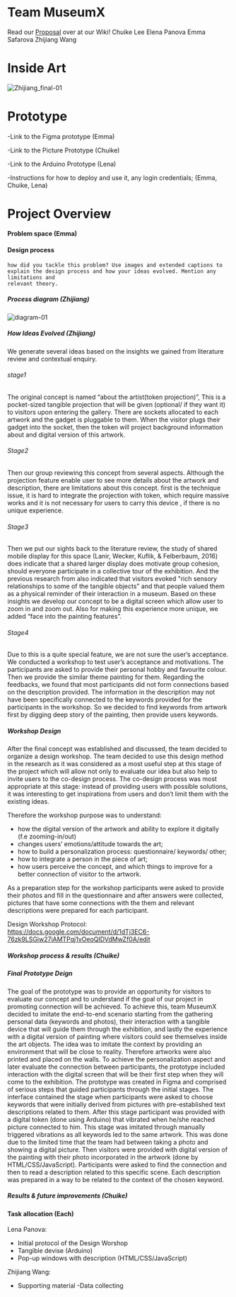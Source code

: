 # Team MuseumX
Read our [Proposal](https://github.com/zhijiang95/MuseumX/wiki/Proposal) over at our Wiki!
Chuike Lee
Elena Panova
Emma Safarova
Zhijiang Wang

# Inside Art
![Zhijiang_final-01](https://user-images.githubusercontent.com/54301507/67284828-b3245100-f519-11e9-84e2-40e98d0f1258.png)
# Prototype 
####
  -Link to the Figma prototype (Emma)
  
  -Link to the Picture Prototype (Chuike)
  
  -Link to the Arduino Prototype (Lena)
  
  -Instructions for how to deploy and use it, any login credentials; (Emma, Chuike, Lena)
  
# Project Overview
#### Problem space (Emma)
  
#### Design process
    how did you tackle this problem? Use images and extended captions to
    explain the design process and how your ideas evolved. Mention any limitations and
    relevant theory.
         
##### Process diagram (Zhijiang)
![diagram-01](https://user-images.githubusercontent.com/54301507/67487873-121cce00-f6b2-11e9-8a45-0e3cbe88fff5.png)
##### How Ideas Evolved (Zhijiang)
We generate several ideas based on the insights we gained from literature review and contextual enquiry.

###### stage1
The original concept is named “about the artist(token projection)”, This is a pocket-sized tangible projection that will be given (optional/ if they want it) to visitors upon entering the gallery. There are sockets allocated to each artwork and the gadget is pluggable to them. When the visitor plugs their gadget into the socket, then the token will  project background information about and digital version of this artwork.

###### Stage2 
Then our group reviewing this concept from several aspects. Although the projection feature enable user to see more details about the artwork and description, there are limitations about this concept. first is the technique issue, it is hard to integrate the projection with token, which require massive works and it is not necessary for users to carry this device , if there is no unique experience.

###### Stage3 
Then we put our sights back to the literature review, the study of shared mobile display for this space (Lanir, Wecker, Kuflik, & Felberbaum, 2016) does indicate that a shared larger display does motivate group cohesion, should everyone participate in a collective tour of the exhibition. And the previous research from also indicated that visitors evoked "rich sensory relationships to some of the tangible objects" and that people valued them as a physical reminder of their interaction in a museum. Based on these insights we develop our concept to be a digital screen which allow user to zoom in and zoom out. Also for making this experience more unique, we added “face into the painting features”. 

###### Stage4 
Due to this is a quite special feature, we are not sure the user’s acceptance. We conducted a workshop to test user’s acceptance and motivations. The participants are asked to provide their personal hobby and favourite colour. Then we provide the similar theme painting for them. Regarding the feedbacks, we found that most participants did not form connections based on the description provided. The information in the description may not have been specifically connected to the keywords provided for the participants in the workshop. So we decided to find keywords from artwork first by digging deep story of the painting, then provide users keywords. 

##### Workshop Design
After the final concept was established and discussed, the team decided to organize a design workshop. The team decided to use this design method in the research as it was considered as a most useful step at this stage of the project which will allow not only to evaluate our idea but also help to invite users to the co-design process. The co-design process was most appropriate at this stage: instead of providing users with possible solutions, it was interesting to get inspirations from users and don’t limit them with the existing ideas. 

Therefore the workshop purpose was to understand:
- how the digital version of the artwork and ability to explore it digitally (f.e zooming-in/out) 
- changes users’ emotions/attitude towards the art;
- how to build a personalization process: questionnaire/ keywords/ other;
- how to integrate a person in the piece of art;
- how users perceive the concept, and which things to improve for a better connection of visitor to the artwork.

As a preparation step for the workshop participants were asked to provide their photos and fill in the questionnaire and after answers were collected, pictures that have some connections with the them and relevant descriptions were prepared for each participant.

Design Workshop Protocol: https://docs.google.com/document/d/1dTj3EC6-76zk9LSGiw27iAMTPqj1vOeoQIDVdMwZf0A/edit


##### Workshop process & results (Chuike)
##### Final Prototype Deign 
The goal of the prototype was to provide an opportunity for visitors to evaluate our concept and to understand if the goal of our project in promoting connection will be achieved. To achieve this, team MuseumX decided to imitate the end-to-end scenario starting from the gathering personal data (keywords and photos), their interaction with a tangible device that will guide them through the exhibition, and lastly the experience with a digital version of painting where visitors could see themselves inside the art objects. The idea was to imitate the context by providing an environment that will be close to reality. Therefore artworks were also printed and placed on the walls. To achieve the personalization aspect and later evaluate the connection between participants, the prototype included interaction with the digital screen that will be their first step when they will come to the exhibition. The prototype was created in Figma and comprised of serious steps that guided participants through the initial stages. The interface contained the stage when participants were asked to choose keywords that were initially derived from pictures with pre-established text descriptions related to them. After this stage participant was provided with a digital token (done using Arduino) that vibrated when he/she reached picture connected to him. This stage was imitated through manually triggered vibrations as all keywords led to the same artwork. This was done due to the limited time that the team had between taking a photo and showing a digital picture. Then visitors were provided with digital version of the painting with their photo incorporated in the artwork (done by HTML/CSS/JavaScript). Participants were asked to find the connection and then to read a description related to this specific scene. Each description was prepared in a way to be related to the context of the chosen keyword. 

##### Results & future improvements (Chuike)
    
#### Task allocation (Each)
Lena Panova: 
  - Initial protocol of the Design Worshop
  - Tangible devise (Arduino)
  - Pop-up windows with description (HTML/CSS/JavaScript)
  
 Zhijiang Wang:
   - Supporting material
   -Data collecting
  
